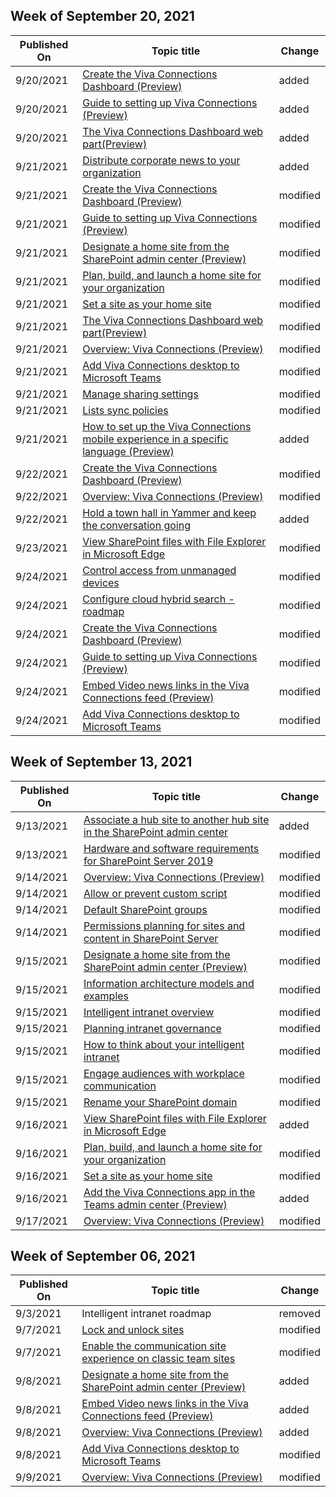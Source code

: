 <!-- This file is generated automatically each week. Changes made to this file will be overwritten.-->



## Week of September 20, 2021


| Published On |Topic title | Change |
|------|------------|--------|
| 9/20/2021 | [Create the Viva Connections Dashboard (Preview)](/SharePoint/create-dashboard) | added |
| 9/20/2021 | [Guide to setting up Viva Connections (Preview)](/SharePoint/guide-to-setting-up-viva-connections) | added |
| 9/20/2021 | [The Viva Connections Dashboard web part(Preview)](/SharePoint/use-dashboard-web-part-on-home-site) | added |
| 9/21/2021 | [Distribute corporate news to your organization](/SharePoint/distribute-corporate-news-to-your-organization) | added |
| 9/21/2021 | [Create the Viva Connections Dashboard (Preview)](/SharePoint/create-dashboard) | modified |
| 9/21/2021 | [Guide to setting up Viva Connections (Preview)](/SharePoint/guide-to-setting-up-viva-connections) | modified |
| 9/21/2021 | [Designate a home site from the SharePoint admin center (Preview)](/SharePoint/home-site-admin-center) | modified |
| 9/21/2021 | [Plan, build, and launch a home site for your organization](/SharePoint/home-site-plan) | modified |
| 9/21/2021 | [Set a site as your home site](/SharePoint/home-site) | modified |
| 9/21/2021 | [The Viva Connections Dashboard web part(Preview)](/SharePoint/use-dashboard-web-part-on-home-site) | modified |
| 9/21/2021 | [Overview: Viva Connections (Preview)](/SharePoint/viva-connections-overview) | modified |
| 9/21/2021 | [Add Viva Connections desktop to Microsoft Teams](/SharePoint/viva-connections) | modified |
| 9/21/2021 | [Manage sharing settings](/SharePoint/turn-external-sharing-on-or-off) | modified |
| 9/21/2021 | [Lists sync policies](/SharePoint/lists-sync-policies) | modified |
| 9/21/2021 | [How to set up the Viva Connections mobile experience in a specific language (Preview)](/SharePoint/viva-connections-language) | added |
| 9/22/2021 | [Create the Viva Connections Dashboard (Preview)](/SharePoint/create-dashboard) | modified |
| 9/22/2021 | [Overview: Viva Connections (Preview)](/SharePoint/viva-connections-overview) | modified |
| 9/22/2021 | [Hold a town hall in Yammer and keep the conversation going](/SharePoint/hold-town-hall-using-yammer) | added |
| 9/23/2021 | [View SharePoint files with File Explorer in Microsoft Edge](/SharePoint/sharepoint-view-in-edge) | modified |
| 9/24/2021 | [Control access from unmanaged devices](/SharePoint/control-access-from-unmanaged-devices) | modified |
| 9/24/2021 | [Configure cloud hybrid search - roadmap](/SharePoint/hybrid/configure-cloud-hybrid-searchroadmap) | modified |
| 9/24/2021 | [Create the Viva Connections Dashboard (Preview)](/SharePoint/create-dashboard) | modified |
| 9/24/2021 | [Guide to setting up Viva Connections (Preview)](/SharePoint/guide-to-setting-up-viva-connections) | modified |
| 9/24/2021 | [Embed Video news links in the Viva Connections feed (Preview)](/SharePoint/video-news-links) | modified |
| 9/24/2021 | [Add Viva Connections desktop to Microsoft Teams](/SharePoint/viva-connections) | modified |


## Week of September 13, 2021


| Published On |Topic title | Change |
|------|------------|--------|
| 9/13/2021 | [Associate a hub site to another hub site in the SharePoint admin center](/SharePoint/hub-to-hub-association) | added |
| 9/13/2021 | [Hardware and software requirements for SharePoint Server 2019](/SharePoint/install/hardware-and-software-requirements-2019) | modified |
| 9/14/2021 | [Overview: Viva Connections (Preview)](/SharePoint/viva-connections-overview) | modified |
| 9/14/2021 | [Allow or prevent custom script](/SharePoint/allow-or-prevent-custom-script) | modified |
| 9/14/2021 | [Default SharePoint groups](/SharePoint/default-sharepoint-groups) | modified |
| 9/14/2021 | [Permissions planning for sites and content in SharePoint Server](/SharePoint/sites/permissions-planning-for-sites-and-content) | modified |
| 9/15/2021 | [Designate a home site from the SharePoint admin center (Preview)](/SharePoint/home-site-admin-center) | modified |
| 9/15/2021 | [Information architecture models and examples](/SharePoint/information-architecture-models-examples) | modified |
| 9/15/2021 | [Intelligent intranet overview](/SharePoint/intelligent-internet-overview) | modified |
| 9/15/2021 | [Planning intranet governance](/SharePoint/intranet-governance) | modified |
| 9/15/2021 | [How to think about your intelligent intranet](/SharePoint/trad-vs-modern-intranet) | modified |
| 9/15/2021 | [Engage audiences with workplace communication](/SharePoint/workplace-communications) | modified |
| 9/15/2021 | [Rename your SharePoint domain](/SharePoint/tenant-rename) | modified |
| 9/16/2021 | [View SharePoint files with File Explorer in Microsoft Edge](/SharePoint/sharepoint-view-in-edge) | added |
| 9/16/2021 | [Plan, build, and launch a home site for your organization](/SharePoint/home-site-plan) | modified |
| 9/16/2021 | [Set a site as your home site](/SharePoint/home-site) | modified |
| 9/16/2021 | [Add the Viva Connections app in the Teams admin center (Preview)](/SharePoint/add-viva-connections-app) | added |
| 9/17/2021 | [Overview: Viva Connections (Preview)](/SharePoint/viva-connections-overview) | modified |


## Week of September 06, 2021


| Published On |Topic title | Change |
|------|------------|--------|
| 9/3/2021 | Intelligent intranet roadmap | removed |
| 9/7/2021 | [Lock and unlock sites](/SharePoint/manage-lock-status) | modified |
| 9/7/2021 | [Enable the communication site experience on classic team sites](/SharePoint/modernize-classic-team-site) | modified |
| 9/8/2021 | [Designate a home site from the SharePoint admin center (Preview)](/SharePoint/home-site-admin-center) | added |
| 9/8/2021 | [Embed Video news links in the Viva Connections feed (Preview)](/SharePoint/video-news-links) | added |
| 9/8/2021 | [Overview: Viva Connections (Preview)](/SharePoint/viva-connections-overview) | added |
| 9/8/2021 | [Add Viva Connections desktop to Microsoft Teams](/SharePoint/viva-connections) | modified |
| 9/9/2021 | [Overview: Viva Connections (Preview)](/SharePoint/viva-connections-overview) | modified |
